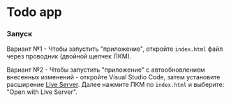# Todo app

### Запуск

Вариант №1 - Чтобы запустить "приложение", откройте `index.html` файл через проводник (двойной щелчек ЛКМ).

Вариант №2 - Чтобы запустить "приложение" с автообновлением внесенных изменений - откройте Visual Studio Code, затем установите расширение [Live Server](https://marketplace.visualstudio.com/items?itemName=ritwickdey.LiveServer). Далее нажмите ПКМ по `index.html` и выберите: "Open with Live Server".
